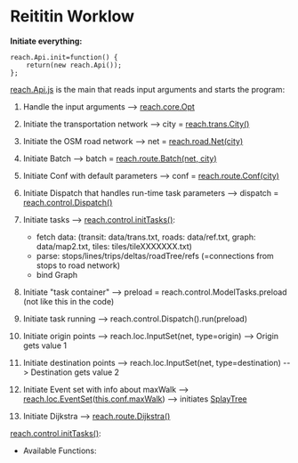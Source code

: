 # Reititin Worklow


**Initiate everything:**

    reach.Api.init=function() {
        return(new reach.Api());
    };

[reach.Api.js](src/reach/Api.js) is the main that reads input arguments and starts the program:

1. Handle the input arguments --> [reach.core.Opt](src/reach/core/Opt.js) 
2. Initiate the transportation network --> city = [reach.trans.City()](src/reach/trans/City.js)
3. Initiate the OSM road network --> net = [reach.road.Net(city)](src/reach/road/Net.js)
4. Initiate Batch --> batch = [reach.route.Batch(net, city)](src/reach/route/Batch.js)
5. Initiate Conf with default parameters --> conf = [reach.route.Conf(city)](src/reach/route/Conf.js)
6. Initiate Dispatch that handles run-time task parameters --> dispatch = [reach.control.Dispatch()](src/reach/control/Dispatch.js)
7. Initiate tasks --> [reach.control.initTasks()](src/reach/control/ModelTasks.js):
   - fetch data: (transit: data/trans.txt, roads: data/ref.txt, graph: data/map2.txt, tiles: tiles/tileXXXXXXX.txt) 
   - parse: stops/lines/trips/deltas/roadTree/refs (=connections from stops to road network)
   - bind Graph
    
8. Initiate "task container" --> preload = reach.control.ModelTasks.preload (not like this in the code)
9. Initiate task running --> reach.control.Dispatch().run(preload)
10. Initiate origin points --> reach.loc.InputSet(net, type=origin) --> Origin gets value 1
11. Initiate destination points --> reach.loc.InputSet(net, type=destination) --> Destination gets value 2
12. Initiate Event set with info about maxWalk --> [reach.loc.EventSet](src/reach/loc/EventSet.js)([this.conf.maxWalk]((src/reach/route/Conf.js))) --> initiates [SplayTree](https://en.wikipedia.org/wiki/Splay_tree) 
13. Initiate Dijkstra --> [reach.route.Dijkstra()](src/reach/route/Dijkstra.js)

[reach.control.initTasks()](src/reach/control/ModelTasks.js):
- Available Functions:
  
